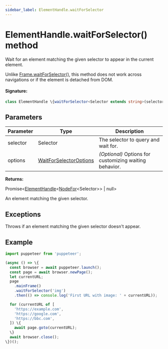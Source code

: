 ```yaml
---
sidebar_label: ElementHandle.waitForSelector
---
```


# ElementHandle.waitForSelector() method

Wait for an element matching the given selector to appear in the current element.

Unlike [Frame.waitForSelector()](./puppeteer.frame.waitforselector.md), this method does not work across navigations or if the element is detached from DOM.

#### Signature:

```typescript
class ElementHandle \{waitForSelector<Selector extends string>(selector: Selector, options?: WaitForSelectorOptions): Promise<ElementHandle<NodeFor<Selector>> | null>;\}
```

## Parameters

| Parameter | Type                                                            | Description                                            |
| --------- | --------------------------------------------------------------- | ------------------------------------------------------ |
| selector  | Selector                                                        | The selector to query and wait for.                    |
| options   | [WaitForSelectorOptions](./puppeteer.waitforselectoroptions.md) | _(Optional)_ Options for customizing waiting behavior. |

**Returns:**

Promise&lt;[ElementHandle](./puppeteer.elementhandle.md)&lt;[NodeFor](./puppeteer.nodefor.md)&lt;Selector&gt;&gt; \| null&gt;

An element matching the given selector.

## Exceptions

Throws if an element matching the given selector doesn't appear.

## Example

```ts
import puppeteer from 'puppeteer';

(async () => \{
  const browser = await puppeteer.launch();
  const page = await browser.newPage();
  let currentURL;
  page
    .mainFrame()
    .waitForSelector('img')
    .then(() => console.log('First URL with image: ' + currentURL));

  for (currentURL of [
    'https://example.com',
    'https://google.com',
    'https://bbc.com',
  ]) \{
    await page.goto(currentURL);
  \}
  await browser.close();
\})();
```
